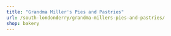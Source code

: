 ```yaml
---
title: "Grandma Miller's Pies and Pastries"
url: /south-londonderry/grandma-millers-pies-and-pastries/
shop: bakery
---
```

